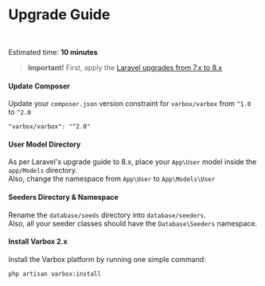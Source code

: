 # Upgrade Guide

<br>

Estimated time: **10 minutes**

> **Important!** First, apply the [Laravel upgrades from 7.x to 8.x](https://laravel.com/docs/8.x/upgrade)

#### Update Composer

Update your `composer.json` version constraint for `varbox/varbox` from `^1.0` to `^2.0`

```
"varbox/varbox": "^2.0"
```

#### User Model Directory

As per Laravel's upgrade guide to 8.x, place your `App\User` model inside the `app/Models` directory.   
Also, change the namespace from `App\User` to `App\Models\User`

#### Seeders Directory & Namespace

Rename the `database/seeds` directory into `database/seeders`.   
Also, all your seeder classes should have the `Database\Seeders` namespace.

<a name="install-varbox-2x"></a>
#### Install Varbox 2.x

Install the Varbox platform by running one simple command:

```
php artisan varbox:install
```
